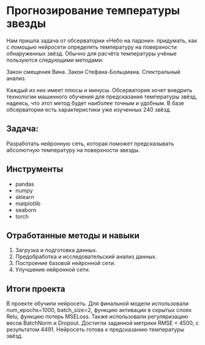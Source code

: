 # Прогнозирование температуры звезды

Нам пришла задача от обсерватории «Небо на ладони»: придумать, как с помощью нейросети определять температуру на поверхности обнаруженных звёзд. Обычно для расчёта температуры учёные пользуются следующими методами:

Закон смещения Вина.
Закон Стефана-Больцмана.
Спектральный анализ.

Каждый из них имеет плюсы и минусы. Обсерватория хочет внедрить технологии машинного обучения для предсказания температуры звёзд, надеясь, что этот метод будет наиболее точным и удобным. В базе обсерватории есть характеристики уже изученных 240 звёзд.

## Задача:

Разработать нейронную сеть, которая поможет предсказывать абсолютную температуру на поверхности звезды.

## Инструменты
- pandas
- numpy
- sklearn
- matplotlib
- seaborn
- torch

## Отработанные методы и навыки
1. Загрузка и подготовка данных.
2. Предобработка и исследовательский анализ данных.
3. Построение базовой нейронной сети.
4. Улучшение нейронной сети.

## Итоги проекта
В проекте обучили нейросеть. Для финальной модели использовали num_epochs=1000, batch_size=2, функцию активации в скрытых слоях Relu, функцию потерь MSELoss. Также использовали регуляризацию весов BatchNorm и Dropout. Достигли заданной метрики RMSE < 4500, с результатом 4491. Нейросеть готова к предсказанию температуры звёзд.
 
